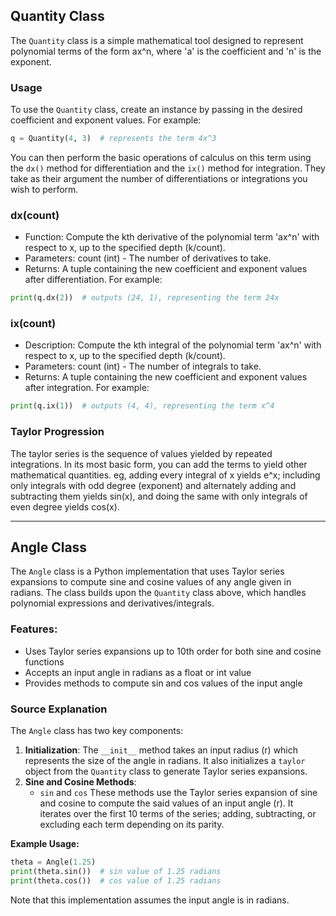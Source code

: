 ## Quantity Class
The `Quantity` class is a simple mathematical tool designed to represent polynomial terms of the form ax^n, where 'a' is the coefficient and 'n' is the exponent.

### Usage
To use the `Quantity` class, create an instance by passing in the desired coefficient and exponent values. For example:
```python
q = Quantity(4, 3)  # represents the term 4x^3
```

You can then perform the basic operations of calculus on this term using the `dx()` method for differentiation and the `ix()` method for integration. They take as their argument the number of differentiations or integrations you wish to perform.

### dx(count)

* Function: Compute the kth derivative of the polynomial term 'ax^n' with respect to x, up to the specified depth (k/count).
* Parameters: count (int) - The number of derivatives to take.
* Returns: A tuple containing the new coefficient and exponent values after differentiation. For example:
```python
print(q.dx(2))  # outputs (24, 1), representing the term 24x
```

### ix(count)

* Description: Compute the kth integral of the polynomial term 'ax^n' with respect to x, up to the specified depth (k/count).
* Parameters: count (int) - The number of integrals to take.
* Returns: A tuple containing the new coefficient and exponent values after integration. For example:
```python
print(q.ix(1))  # outputs (4, 4), representing the term x^4
```
### Taylor Progression
The taylor series is the sequence of values yielded by repeated integrations. In its most basic form, you can add the terms to yield other mathematical quantities. eg, adding every integral of x yields e^x; including only integrals with odd degree (exponent) and alternately adding and subtracting them yields sin(x), and doing the same with only integrals of even degree yields cos(x).

***
## Angle Class
The `Angle` class is a Python implementation that uses Taylor series expansions to compute sine and cosine values of any angle given in radians. The class builds upon the `Quantity` class above, which handles polynomial expressions and derivatives/integrals.

### Features:
* Uses Taylor series expansions up to 10th order for both sine and cosine functions
* Accepts an input angle in radians as a float or int value
* Provides methods to compute sin and cos values of the input angle

### Source Explanation
The `Angle` class has two key components:

1. **Initialization**: The `__init__` method takes an input radius (r) which represents the size of the angle in radians. It also initializes a `taylor` object from the `Quantity` class to generate Taylor series expansions.
2. **Sine and Cosine Methods**:
	* `sin` and `cos` These methods use the Taylor series expansion of sine and cosine to compute the said values of an input angle (r). It iterates over the first 10 terms of the series; adding, subtracting, or excluding each term depending on its parity.

**Example Usage:**
```python
theta = Angle(1.25)
print(theta.sin())  # sin value of 1.25 radians
print(theta.cos())  # cos value of 1.25 radians
```
Note that this implementation assumes the input angle is in radians.
